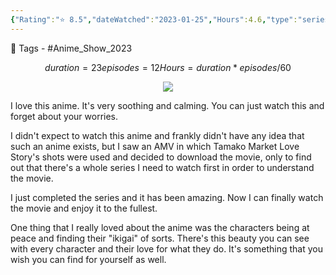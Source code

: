 ```yaml
---
{"Rating":"⭐ 8.5","dateWatched":"2023-01-25","Hours":4.6,"type":"series","subType":"series","title":"Tamako Market","englishTitle":"Tamako Market","year":2013,"dataSource":"MALAPI","url":"https://myanimelist.net/anime/16417/Tamako_Market","id":16417,"genres":["Slice of Life"],"studios":["Kyoto Animation"],"episodes":12,"duration":"23 min per ep","onlineRating":7.39,"actors":null,"image":"https://cdn.myanimelist.net/images/anime/1669/122434.jpg","released":true,"streamingServices":["HIDIVE"],"airing":false,"airedFrom":"10/01/2013","airedTo":"28/03/2013","watched":false,"lastWatched":"","personalRating":0,"tags":["mediaDB/tv/series"],"banner":"https://cdn.myanimelist.net/images/anime/1669/122434.jpg","dg-publish":true,"permalink":"/media-db/series/tamako-market-2013/","dgPassFrontmatter":true,"noteIcon":"1","created":"2023-11-14T21:08:36.179+05:30","updated":"2023-12-14T22:44:27.002+05:30"}
---
```


🧶 Tags - #Anime_Show_2023
```math
duration = 23
episodes = 12
Hours = duration * episodes / 60
```
<center><img src='https://cdn.myanimelist.net/images/anime/1669/122434.jpg'></center>

I love this anime. It's very soothing and calming. You can just watch this and forget about your worries.

I didn't expect to watch this anime and frankly didn't have any idea that such an anime exists, but I saw an AMV in which Tamako Market Love Story's shots were used and decided to download the movie, only to find out that there's a whole series I need to watch first in order to understand the movie.

I just completed the series and it has been amazing. Now I can finally watch the movie and enjoy it to the fullest.

One thing that I really loved about the anime was the characters being at peace and finding their "ikigai" of sorts. There's this beauty you can see with every character and their love for what they do. It's something that you wish you can find for yourself as well.